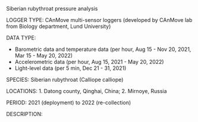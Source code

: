 Siberian rubythroat pressure analysis

LOGGER TYPE: CAnMove multi-sensor loggers (developed by CAnMove lab from Biology department, Lund University)

DATA TYPE: 

- Barometric data and temperature data (per hour, Aug 15 - Nov 20, 2021, Mar 15 - May 20, 2022)
- Accelerometric data (per hour, Aug 15, 2021 - May 20, 2022)
- Light-level data (per 5 min, Dec 21 - 31, 2021)

SPECIES: Siberian rubythroat (Calliope calliope)

LOCATIONS: 1. Datong county, Qinghai, China; 2. Mirnoye, Russia

PERIOD: 2021 (deployment) to 2022 (re-collection)

DESCRIPTION: 

